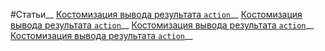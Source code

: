 #Статьи__
[Костомизация вывода результата `action`](https://github.com/rainnogame/learning/blob/master/docs/yii/response/123.md)__
[Костомизация вывода результата `action`](https://github.com/rainnogame/learning/blob/master/docs/yii/response/423423412312.md)__
[Костомизация вывода результата `action`](https://github.com/rainnogame/learning/blob/master/docs/yii/response/45889843.md)__
[Костомизация вывода результата `action`](https://github.com/rainnogame/learning/blob/master/docs/yii/response/addCustomResponce.md)__
